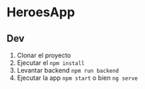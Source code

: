 # HeroesApp

## Dev

1. Clonar el proyecto
2. Ejecutar el ```npm install```
3. Levantar backend ```npm run backend```
4. Ejecutar la app ```npm start``` o bien ```ng serve```
